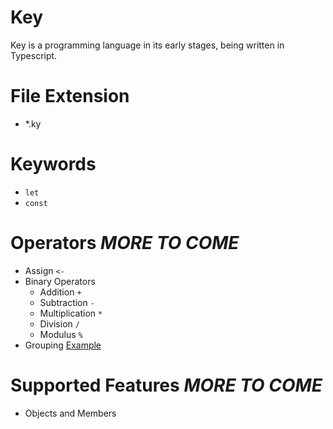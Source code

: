 # Key
Key is a programming language in its early stages, being written in Typescript.

# File Extension
* *.ky

# Keywords
* `let`
* `const`

# Operators *MORE TO COME*
* Assign `<-`
* Binary Operators
  * Addition `+`
  * Subtraction `-`
  * Multiplication `*`
  * Division `/`
  * Modulus `%`
* Grouping [Example](https://github.com/Winter-r/Key/blob/main/Examples/test.ky)

# Supported Features *MORE TO COME*
* Objects and Members
